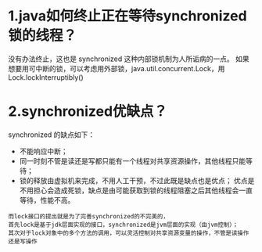 # 1.java如何终止正在等待synchronized锁的线程？
没有办法终止，这也是 synchronized 这种内部锁机制为人所诟病的一点。
如果想要用可中断的锁，可以考虑用外部锁，java.util.concurrent.Lock，用Lock.lockInterruptibly()

# 2.synchronized优缺点？
synchronized 的缺点如下： 
- 不能响应中断； 
- 同一时刻不管是读还是写都只能有一个线程对共享资源操作，其他线程只能等待；
- 锁的释放由虚拟机来完成，不用人工干预，不过此既是缺点也是优点；
  优点是不用担心会造成死锁，缺点是由可能获取到锁的线程阻塞之后其他线程会一直等待，性能不高。

```
而lock接口的提出就是为了完善synchronized的不完美的，
首先lock是基于jdk层面实现的接口，synchronized是jvm层面的实现（由jvm控制）；
其次对于lock对象中的多个方法的调用，可以灵活控制对共享资源变量的操作，不管是读操作还是写操作
```

#